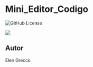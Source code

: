# Mini_Editor_Codigo

![GitHub License](https://img.shields.io/github/license/elengrecco/sticknotes)

![](src/public/img/captura.png)

## Autor
Elen Grecco
